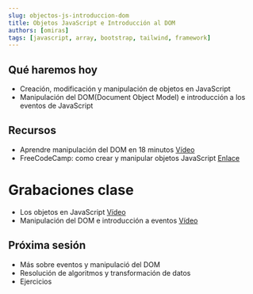 ```yaml
---
slug: objectos-js-introduccion-dom
title: Objetos JavaScript e Introducción al DOM
authors: [omiras]
tags: [javascript, array, bootstrap, tailwind, framework]
---
```


## Qué haremos hoy

- Creación, modificación y manipulación de objetos en JavaScript
- Manipulación del DOM(Document Object Model) e introducción a los eventos de JavaScript

## Recursos

- Aprendre manipulación del DOM en 18 minutos [Vídeo](https://www.youtube.com/watch?v=y17RuWkWdn8)
- FreeCodeCamp: como crear y manipular objetos JavaScript [Enlace](https://www.freecodecamp.org/espanol/news/javascript-crear-objecto-como-definir-objetos-en-js/)

# Grabaciones clase

- Los objetos en JavaScript [Vídeo](https://youtu.be/w138cuC5_6U)
- Manipulación del DOM e introducción a eventos [Vídeo](https://youtu.be/vCCphjOFb10)

## Próxima sesión

- Más sobre eventos y manipulació del DOM
- Resolución de algoritmos y transformación de datos
- Ejercicios
